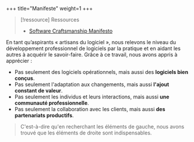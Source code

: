 +++
title="Manifeste"
weight=1
+++

> [!ressource] Ressources
> - [Software Craftsmanship Manifesto](https://manifesto.softwarecraftsmanship.org/)

En tant qu’aspirants « artisans du logiciel », nous relevons le niveau du développement professionnel de logiciels par la pratique et en aidant les autres à acquérir le savoir-faire. Grâce à ce travail, nous avons appris à apprécier :

- Pas seulement des logiciels opérationnels, mais aussi des **logiciels bien conçus**.
- Pas seulement l'adaptation aux changements, mais aussi **l'ajout constant de valeur**.
- Pas seulement les individus et leurs interactions, mais aussi **une communauté professionnelle**.
- Pas seulement la collaboration avec les clients, mais aussi **des partenariats productifs**.

> C'est-à-dire qu'en recherchant les éléments de gauche, nous avons trouvé que les éléments de droite sont indispensables.
